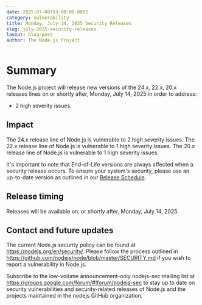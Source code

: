 ```yaml
---
date: 2025-07-08T03:00:00.000Z
category: vulnerability
title: Monday, July 14, 2025 Security Releases
slug: july-2025-security-releases
layout: blog-post
author: The Node.js Project
---
```


# Summary

The Node.js project will release new versions of the 24.x, 22.x, 20.x
releases lines on or shortly after, Monday, July 14, 2025 in order to address:

- 2 high severity issues.

## Impact

The 24.x release line of Node.js is vulnerable to 2 high severity issues.
The 22.x release line of Node.js is vulnerable to 1 high severity issues.
The 20.x release line of Node.js is vulnerable to 1 high severity issues.

It's important to note that End-of-Life versions are always affected when a security release occurs.
To ensure your system's security, please use an up-to-date version as outlined in our
[Release Schedule](https://github.com/nodejs/release#release-schedule).

## Release timing

Releases will be available on, or shortly after, Monday, July 14, 2025.

## Contact and future updates

The current Node.js security policy can be found at <https://nodejs.org/en/security/>.
Please follow the process outlined in <https://github.com/nodejs/node/blob/master/SECURITY.md> if you wish to report a vulnerability in Node.js.

Subscribe to the low-volume announcement-only nodejs-sec mailing list at <https://groups.google.com/forum/#!forum/nodejs-sec> to stay up to date on security vulnerabilities and security-related releases of Node.js and the projects maintained in the nodejs GitHub organization.
